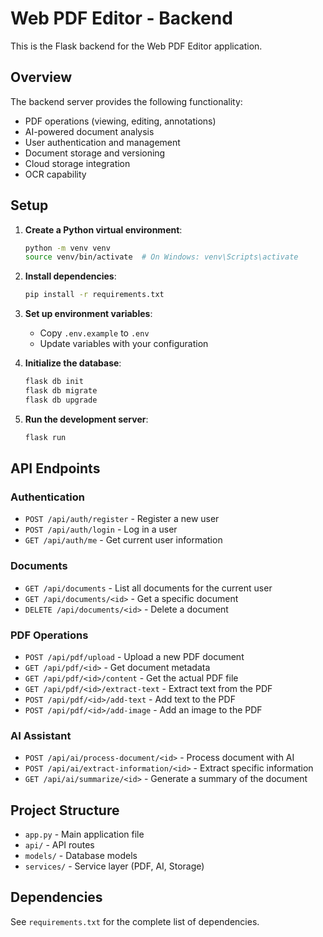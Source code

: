 # Web PDF Editor - Backend

This is the Flask backend for the Web PDF Editor application.

## Overview

The backend server provides the following functionality:

- PDF operations (viewing, editing, annotations)
- AI-powered document analysis
- User authentication and management
- Document storage and versioning
- Cloud storage integration
- OCR capability

## Setup

1. **Create a Python virtual environment**:
   ```bash
   python -m venv venv
   source venv/bin/activate  # On Windows: venv\Scripts\activate
   ```

2. **Install dependencies**:
   ```bash
   pip install -r requirements.txt
   ```

3. **Set up environment variables**:
   - Copy `.env.example` to `.env`
   - Update variables with your configuration

4. **Initialize the database**:
   ```bash
   flask db init
   flask db migrate
   flask db upgrade
   ```

5. **Run the development server**:
   ```bash
   flask run
   ```

## API Endpoints

### Authentication

- `POST /api/auth/register` - Register a new user
- `POST /api/auth/login` - Log in a user
- `GET /api/auth/me` - Get current user information

### Documents

- `GET /api/documents` - List all documents for the current user
- `GET /api/documents/<id>` - Get a specific document
- `DELETE /api/documents/<id>` - Delete a document

### PDF Operations

- `POST /api/pdf/upload` - Upload a new PDF document
- `GET /api/pdf/<id>` - Get document metadata
- `GET /api/pdf/<id>/content` - Get the actual PDF file
- `GET /api/pdf/<id>/extract-text` - Extract text from the PDF
- `POST /api/pdf/<id>/add-text` - Add text to the PDF
- `POST /api/pdf/<id>/add-image` - Add an image to the PDF

### AI Assistant

- `POST /api/ai/process-document/<id>` - Process document with AI
- `POST /api/ai/extract-information/<id>` - Extract specific information
- `GET /api/ai/summarize/<id>` - Generate a summary of the document

## Project Structure

- `app.py` - Main application file
- `api/` - API routes
- `models/` - Database models
- `services/` - Service layer (PDF, AI, Storage)

## Dependencies

See `requirements.txt` for the complete list of dependencies.
